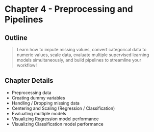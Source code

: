 # Chapter 4 - Preprocessing and Pipelines

## Outline

> Learn how to impute missing values, convert categorical data to numeric values, scale data, evaluate multiple supervised learning models simultaneously, and build pipelines to streamline your workflow!

## Chapter Details

* Preprocessing data
* Creating dummy variables
* Handling / Dropping missing data
* Centering and Scaling (Regression / Classification)
* Evaluating multiple models
* Visualizing Regression model performance
* Visualizing Classification model performance
